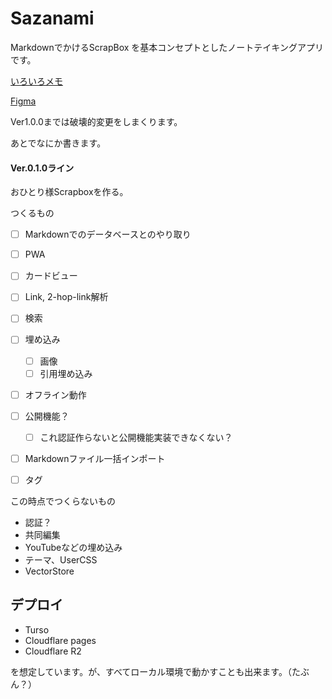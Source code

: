 # Sazanami
MarkdownでかけるScrapBox
を基本コンセプトとしたノートテイキングアプリです。

[いろいろメモ](https://obsidian.kaedesato.work/Box/%E3%83%A1%E3%83%A2%E3%82%A2%E3%83%97%E3%83%AA%E4%BD%9C%E3%82%8B%E3%83%97%E3%83%AD%E3%82%B8%E3%82%A7%E3%82%AF%E3%83%88)

[Figma](https://www.figma.com/design/GmQwVZtxtMtLhujgtrmGYl/sazanami?node-id=0-1&t=isQ1ILUFBDQy9zg5-1)

Ver1.0.0までは破壊的変更をしまくります。

あとでなにか書きます。

#### Ver.0.1.0ライン
おひとり様Scrapboxを作る。

つくるもの
- [ ] Markdownでのデータベースとのやり取り
- [ ] PWA
- [ ] カードビュー
- [ ] Link, 2-hop-link解析
- [ ] 検索
- [ ] 埋め込み
  - [ ] 画像
  - [ ] 引用埋め込み
- [ ] オフライン動作
- [ ] 公開機能？
  - [ ] これ認証作らないと公開機能実装できなくない？
- [ ] Markdownファイル一括インポート
- [ ] タグ


この時点でつくらないもの
- 認証？
- 共同編集
- YouTubeなどの埋め込み
- テーマ、UserCSS
- VectorStore



## デプロイ

- Turso
- Cloudflare pages 
- Cloudflare R2

を想定しています。が、すべてローカル環境で動かすことも出来ます。（たぶん？）
